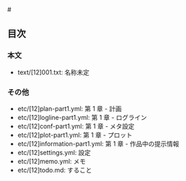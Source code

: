 #　
## 目次
### 本文
- text/[12]001.txt:               名称未定

### その他
- etc/[12]plan-part1.yml:        第 1 章 - 計画
- etc/[12]logline-part1.yml:     第 1 章 - ログライン
- etc/[12]conf-part1.yml:        第 1 章 - メタ設定
- etc/[12]plot-part1.yml:        第 1 章 - プロット
- etc/[12]information-part1.yml: 第 1 章 - 作品中の提示情報
- etc/[12]settings.yml:          設定
- etc/[12]memo.yml:              メモ
- etc/[12]todo.md:               すること

## 
